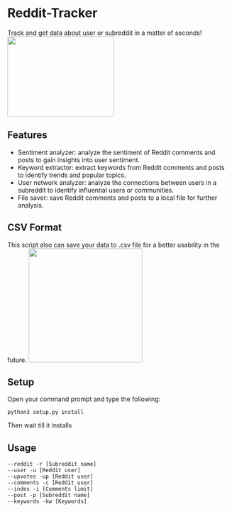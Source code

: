 # Reddit-Tracker
Track and get data about user or subreddit in a matter of seconds!
<img src="https://media.wired.com/photos/5954a1b05578bd7594c46869/master/w_2560%2Cc_limit/reddit-alien-red-st.jpg" width="240" height="180" />

## Features

- Sentiment analyzer: analyze the sentiment of Reddit comments and posts to gain insights into user sentiment.
- Keyword extractor: extract keywords from Reddit comments and posts to identify trends and popular topics.
- User network analyzer: analyze the connections between users in a subreddit to identify influential users or communities.
- File saver: save Reddit comments and posts to a local file for further analysis.


## CSV Format
This script also can save your data to .csv file for a better
usability in the future.
<img src="https://files.softicons.com/download/system-icons/lozengue-filetype-icons-by-gurato/png/512/CSV.png" width="256" height="256" />


## Setup
Open your command prompt and type the following:
```
python3 setup.py install
```
Then wait till it installs

## Usage
```
--reddit -r [Subreddit name]
--user -u [Reddit user]
--upvotes -up [Reddit user]
--comments -c [Reddit user]
--index -i [Comments limit]
--post -p [Subreddit name]
--keywords -kw [Keywords]
```



